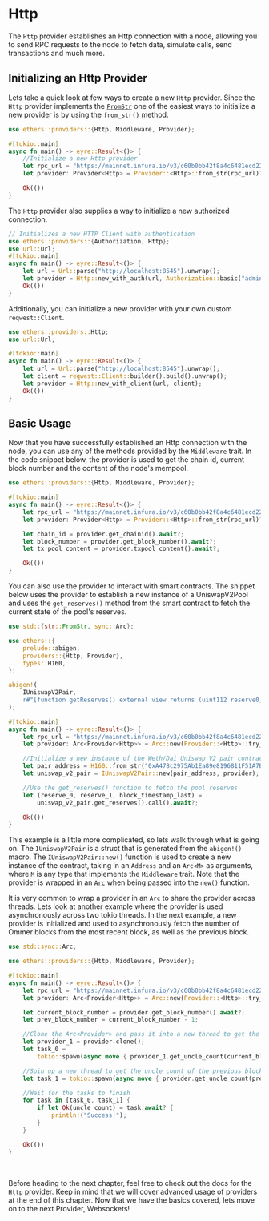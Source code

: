 # Http

The `Http` provider establishes an Http connection with a node, allowing you to send RPC requests to the node to fetch data, simulate calls, send transactions and much more. 

## Initializing an Http Provider
Lets take a quick look at few ways to create a new `Http` provider. Since the `Http` provider implements the [`FromStr`](https://doc.rust-lang.org/std/str/trait.FromStr.html) one of the easiest ways to initialize a new provider is by using the `from_str()` method. 

```rust
use ethers::providers::{Http, Middleware, Provider};

#[tokio::main]
async fn main() -> eyre::Result<()> {
    //Initialize a new Http provider
    let rpc_url = "https://mainnet.infura.io/v3/c60b0bb42f8a4c6481ecd229eddaca27";
    let provider: Provider<Http> = Provider::<Http>::from_str(rpc_url)?;

    Ok(())
}
```

The `Http` provider also supplies a way to initialize a new authorized connection.

```rust
// Initializes a new HTTP Client with authentication
use ethers::providers::{Authorization, Http};
use url::Url;
#[tokio::main]
async fn main() -> eyre::Result<()> {
    let url = Url::parse("http://localhost:8545").unwrap();
    let provider = Http::new_with_auth(url, Authorization::basic("admin", "good_password"));
    Ok(())
}
```

Additionally, you can initialize a new provider with your own custom `reqwest::Client`. 

```rust
use ethers::providers::Http;
use url::Url;

#[tokio::main]
async fn main() -> eyre::Result<()> {
    let url = Url::parse("http://localhost:8545").unwrap();
    let client = reqwest::Client::builder().build().unwrap();
    let provider = Http::new_with_client(url, client);
    Ok(())
}
```

## Basic Usage

Now that you have successfully established an Http connection with the node, you can use any of the methods provided by the `Middleware` trait. In the code snippet below, the provider is used to get the chain id, current block number and the content of the node's mempool.

```rust
use ethers::providers::{Http, Middleware, Provider};

#[tokio::main]
async fn main() -> eyre::Result<()> {
    let rpc_url = "https://mainnet.infura.io/v3/c60b0bb42f8a4c6481ecd229eddaca27";
    let provider: Provider<Http> = Provider::<Http>::from_str(rpc_url)?;

    let chain_id = provider.get_chainid().await?;
    let block_number = provider.get_block_number().await?;
    let tx_pool_content = provider.txpool_content().await?;

    Ok(())
}
```

You can also use the provider to interact with smart contracts. The snippet below uses the provider to establish a new instance of a UniswapV2Pool and uses the `get_reserves()` method from the smart contract to fetch the current state of the pool's reserves. 

```rust
use std::{str::FromStr, sync::Arc};

use ethers::{
    prelude::abigen,
    providers::{Http, Provider},
    types::H160,
};

abigen!(
    IUniswapV2Pair,
    r#"[function getReserves() external view returns (uint112 reserve0, uint112 reserve1, uint32 blockTimestampLast)]"#
);

#[tokio::main]
async fn main() -> eyre::Result<()> {
    let rpc_url = "https://mainnet.infura.io/v3/c60b0bb42f8a4c6481ecd229eddaca27";
    let provider: Arc<Provider<Http>> = Arc::new(Provider::<Http>::try_from(rpc_url).unwrap());

    //Initialize a new instance of the Weth/Dai Uniswap V2 pair contract
    let pair_address = H160::from_str("0xA478c2975Ab1Ea89e8196811F51A7B7Ade33eB11").unwrap();
    let uniswap_v2_pair = IUniswapV2Pair::new(pair_address, provider);

    //Use the get_reserves() function to fetch the pool reserves
    let (reserve_0, reserve_1, block_timestamp_last) =
        uniswap_v2_pair.get_reserves().call().await?;

    Ok(())
}
```

This example is a little more complicated, so lets walk through what is going on. The `IUniswapV2Pair` is a struct that is generated from the `abigen!()` macro. The `IUniswapV2Pair::new()` function is used to create a new instance of the contract, taking in an `Address` and an `Arc<M>` as arguments, where `M` is any type that implements the `Middleware` trait. Note that the provider is wrapped in an [`Arc`](https://doc.rust-lang.org/std/sync/struct.Arc.html) when being passed into the `new()` function. 

It is very common to wrap a provider in an `Arc` to share the provider across threads. Lets look at another example where the provider is used asynchronously across two tokio threads. In the next example, a new provider is initialized and used to asynchronously fetch the number of Ommer blocks from the most recent block, as well as the previous block.

```rust
use std::sync::Arc;

use ethers::providers::{Http, Middleware, Provider};

#[tokio::main]
async fn main() -> eyre::Result<()> {
    let rpc_url = "https://mainnet.infura.io/v3/c60b0bb42f8a4c6481ecd229eddaca27";
    let provider: Arc<Provider<Http>> = Arc::new(Provider::<Http>::try_from(rpc_url).unwrap());

    let current_block_number = provider.get_block_number().await?;
    let prev_block_number = current_block_number - 1;

    //Clone the Arc<Provider> and pass it into a new thread to get the uncle count of the current block
    let provider_1 = provider.clone();
    let task_0 =
        tokio::spawn(async move { provider_1.get_uncle_count(current_block_number).await });

    //Spin up a new thread to get the uncle count of the previous block
    let task_1 = tokio::spawn(async move { provider.get_uncle_count(prev_block_number).await });

    //Wait for the tasks to finish
    for task in [task_0, task_1] {
        if let Ok(uncle_count) = task.await? {
            println!("Success!");
        }
    }

    Ok(())
}
```

<br>

Before heading to the next chapter, feel free to check out the docs for the [`Http` provider](https://docs.rs/ethers/latest/ethers/providers/struct.Http.html). Keep in mind that we will cover advanced usage of providers at the end of this chapter. Now that we have the basics covered, lets move on to the next Provider, Websockets! 